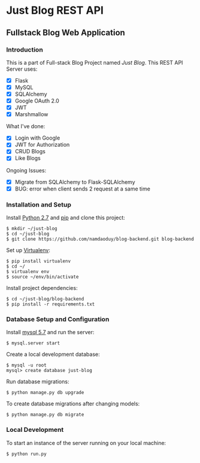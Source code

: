 # Just Blog REST API
## Fullstack Blog Web Application

### Introduction
This is a part of Full-stack Blog Project named _Just Blog_.
This REST API Server uses:
- [X] Flask
- [X] MySQL
- [X] SQLAlchemy
- [X] Google OAuth 2.0
- [X] JWT
- [X] Marshmallow

What I've done:
- [X] Login with Google
- [X] JWT for Authorization
- [X] CRUD Blogs
- [X] Like Blogs

Ongoing Issues:
- [X] Migrate from SQLAlchemy to Flask-SQLAlchemy
- [X] BUG: error when client sends 2 request at a same time

### Installation and Setup
Install [Python 2.7](https://www.python.org/download/releases/2.7/) and [pip](https://pypi.python.org/pypi/pip) and clone this project:

    $ mkdir ~/just-blog
    $ cd ~/just-blog
    $ git clone https://github.com/namdaoduy/blog-backend.git blog-backend

Set up [Virtualenv](https://virtualenv.pypa.io/en/stable/):

    $ pip install virtualenv
    $ cd ~/
    $ virtualenv env
    $ source ~/env/bin/activate

Install project dependencies:

    $ cd ~/just-blog/blog-backend
    $ pip install -r requirements.txt
    
### Database Setup and Configuration

Install [mysql 5.7](https://dev.mysql.com/downloads/mysql/5.7.html) and run the server:

    $ mysql.server start

Create a local development database:

    $ mysql -u root
    mysql> create database just-blog

Run database migrations:

    $ python manage.py db upgrade
    
To create database migrations after changing models:

    $ python manage.py db migrate
    
### Local Development

To start an instance of the server running on your local machine:

    $ python run.py
